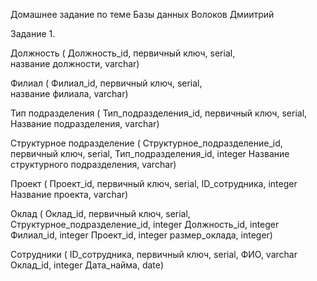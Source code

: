Домашнее задание по теме Базы данных Волоков Дмиитрий

Задание 1.

Должность (
Должность_id, первичный ключ, serial,\
название должности, varchar)

Филиал (
Филиал_id, первичный ключ, serial,\
название филиала, varchar)

Тип подразделения (
Тип_подразделения_id, первичный ключ, serial,
Название подразделения, varchar)

Структурное подразделение (
Структурное_подразделение_id, первичный ключ, serial,
Тип_подразделения_id,  integer
Название структурного подразделения, varchar)

Проект (
Проект_id,  первичный ключ, serial,
ID_сотрудника, integer
Название проекта, varchar)

Оклад (
Оклад_id, первичный ключ, serial,
Структурное_подразделение_id, integer
Должность_id, integer
Филиал_id, integer
Проект_id, integer
размер_оклада, integer)


Сотрудники (
ID_сотрудника, первичный ключ, serial,
ФИО, varchar
Оклад_id, integer
Дата_найма, date)

